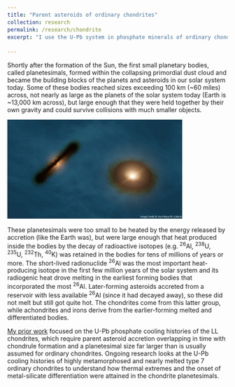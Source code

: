 ```yaml
---
title: "Parent asteroids of ordinary chondrites"
collection: research
permalink: /research/chondrite
excerpt: "I use the U-Pb system in phosphate minerals of ordinary chondrites to understand the thermal histories, physical properties, and timescales of formation of their primitive parent asteroids.<br/><img src='/images/meteoritics/accretion.jpg' width='400'>"

---
```

<!--The first 100 million years of the solar system was a chaotic time as planetary bodies rapidly accreted, or grew from the accumulation and aggregation of finer particles in the pre-solar nebula. In many cases, these bodies were quickly broken apart by collisions with one another. 
Thus, these planetesimals, so long as they were not broken up by colliding with another large body in the protoplanetary disk,  survived for at least millions of years. 
-->
Shortly after the formation of the Sun, the first small planetary bodies, called planetesimals, formed within the collapsing primordial dust cloud and became the building blocks of the planets and asteroids in our solar system today. Some of these bodies reached sizes exceeding 100 km (~60 miles) across, not nearly as large as the planets of the solar system today (Earth is ~13,000 km across), but large enough that they were held together by their own gravity and could survive collisions with much smaller objects. 

<img src='/images/meteoritics/disk.jpg' width="400">

These planetesimals were too small to be heated by the energy released by accretion (like the Earth was), but were large enough that heat produced inside the bodies by the decay of radioactive isotopes (e.g. <sup>26</sup>Al, <sup>238</sup>U, <sup>235</sup>U, <sup>232</sup>Th, <sup>40</sup>K) was retained in the bodies for tens of millions of years or more. The short-lived radionuclide <sup>26</sup>Al was the most important heat-producing isotope in the first few million years of the solar system and its radiogenic heat drove melting in the earliest forming bodies that incorporated the most <sup>26</sup>Al. Later-forming asteroids accreted from a reservoir with less available <sup>26</sup>Al (since it had decayed away), so these did not melt but still got quite hot. The chondrites come from this latter group, while achondrites and irons derive from the earlier-forming melted and differentiated bodies. 

[My prior work](https://grahamedwards.github.io/publication/2020-LLchondrite) focused on the U-Pb phosphate cooling histories of the LL chondrites, which require parent asteroid accretion overlapping in time with chondrule formation and a planetesimal size far larger than is usually assumed for ordinary chondrites. Ongoing research looks at the U-Pb cooling histories of highly metamorphosed and nearly melted type 7 ordinary chondrites to understand how thermal extremes and the onset of metal-silicate differentiation were attained in the chondrite planetesimals. 

